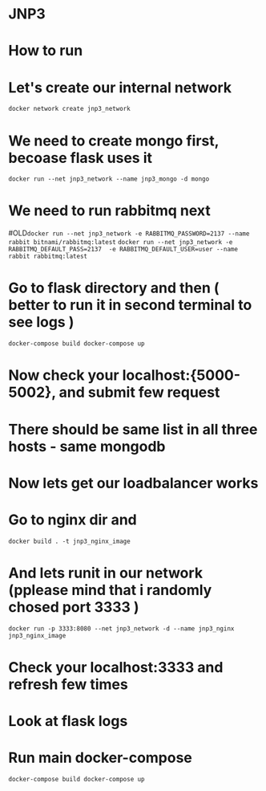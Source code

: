 # JNP3
# How to run
# Let's create our internal network
`docker network create jnp3_network`

# We need to create mongo first, becoase flask uses it
`docker run --net jnp3_network --name jnp3_mongo -d mongo`

# We need to run rabbitmq next
#OLD`docker run --net jnp3_network -e RABBITMQ_PASSWORD=2137 --name rabbit bitnami/rabbitmq:latest`
`docker run --net jnp3_network -e RABBITMQ_DEFAULT_PASS=2137  -e RABBITMQ_DEFAULT_USER=user --name rabbit rabbitmq:latest`
# Go to flask directory and then ( better to run it in second terminal to see logs )
`docker-compose build
docker-compose up`

# Now check your localhost:{5000-5002}, and submit few request
# There should be same list in all three hosts - same mongodb

# Now lets get our loadbalancer works
# Go to nginx dir and
`docker build . -t jnp3_nginx_image`

# And lets runit in our network (pplease mind that i randomly chosed port 3333 )
`docker run -p 3333:8080 --net jnp3_network -d --name jnp3_nginx jnp3_nginx_image`

# Check your localhost:3333 and refresh few times
# Look at flask logs

# Run main docker-compose
`docker-compose build
docker-compose up`
